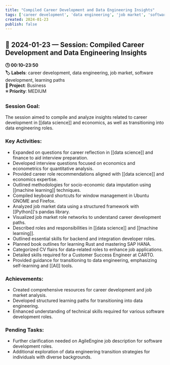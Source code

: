 ```yaml
---
title: "Compiled Career Development and Data Engineering Insights"
tags: ['career development', 'data engineering', 'job market', 'software development', 'learning paths']
created: 2024-01-23
publish: false
---
```


## 📅 2024-01-23 — Session: Compiled Career Development and Data Engineering Insights

**🕒 00:10–23:50**  
**🏷️ Labels**: career development, data engineering, job market, software development, learning paths  
**📂 Project**: Business  
**⭐ Priority**: MEDIUM  


### Session Goal:
The session aimed to compile and analyze insights related to career development in [[data science]] and economics, as well as transitioning into data engineering roles.

### Key Activities:
- Expanded on questions for career reflection in [[data science]] and finance to aid interview preparation.
- Developed interview questions focused on economics and econometrics for quantitative analysis.
- Provided career role recommendations aligned with [[data science]] and economics expertise.
- Outlined methodologies for socio-economic data imputation using [[machine learning]] techniques.
- Compiled keyboard shortcuts for window management in Ubuntu GNOME and Firefox.
- Analyzed job market data using a structured framework with [[Python]]'s pandas library.
- Visualized job market role networks to understand career development paths.
- Described roles and responsibilities in [[data science]] and [[machine learning]].
- Outlined essential skills for backend and integration developer roles.
- Planned book outlines for learning Rust and mastering SAP HANA.
- Categorized CV flairs for data-related roles to enhance job applications.
- Detailed skills required for a Customer Success Engineer at CARTO.
- Provided guidance for transitioning to data engineering, emphasizing self-learning and [[AI]] tools.

### Achievements:
- Created comprehensive resources for career development and job market analysis.
- Developed structured learning paths for transitioning into data engineering.
- Enhanced understanding of technical skills required for various software development roles.

### Pending Tasks:
- Further clarification needed on AgileEngine job description for software development roles.
- Additional exploration of data engineering transition strategies for individuals with diverse backgrounds.
